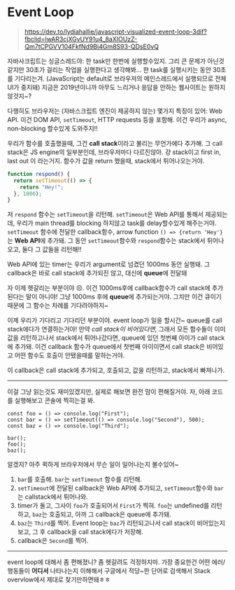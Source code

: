 # Event Loop

> https://dev.to/lydiahallie/javascript-visualized-event-loop-3dif?fbclid=IwAR3cjXGvUY91u4_8aXIOUzZ-Qm7tCPGVV104FkfNd9Bi4Gm8S93-QDsE0vQ

자바사크립트는 싱글스레드야: 한 task만 한번에 실행할수있지. 그리 큰 문제가 아닌것같지만 30초가 걸리는 작업을 실행한다고 생각해봐... 한 task를 실행시키는 동안 30초를 기다리는겨. (JavaScript는 default로 브라우저의 메인스레드에서 실행되므로 전체 UI가 중지돼) 지금은 2019년이니까 아무도 느리거나 응답을 안하는 웹사이트는 원하지않것지~?

다행히도 브라우저는 (자바스크립트 엔진이 제공하지 않는) 몇가지 특징이 있어: Web API. 이건 DOM API, `setTimeout`, HTTP requests 등을 포함해. 이건 우리가 async, non-blocking 할수있게 도와주지!!

우리가 함수를 호출했을때, 그건 **call stack**이라고 불리는 무언가에다 추가해. 그 call stack은 JS engine의 일부분인데, 브라우저마다 다르진않아. 걍 stack이고 first in, last out 이 라는거지. 함수가 값을 return 했을때, stack에서 튀어나오는거야.

```js
function respond() {
  return setTimeout(() => {
    return "Hey!";
  }, 1000);
}
```

저 `respond` 함수는 `setTimeout`을 리턴해. `setTimeout`은 Web API를 통해서 제공되는데, 우리가 main thread를 blocking 하지않고 task를 delay할수있게 해주는거야. `setTimeout` 함수에 전달한 callback함수, arrow function `() => {return 'Hey'}`는 **Web API**에 추가돼. 그 동안 `setTimeout`함수와 `respond`함수는 stack에서 튀어나오고, 둘다 그 값들을 리턴해!!

Web API에 있는 timer는 우리가 argument로 넘겼던 1000ms 동안 실행돼. 그 callback은 바로 call stack에 추가되진 않고, 대신에 **queue**에 전달돼

자 이제 헷갈리는 부분이야 :persevere:. 이건 1000ms후에 callback함수가 call stack에 추가된다는 말이 아니야! 그냥 1000ms 후에 **queue**에 추가되는거야. 그치만 이건 큐이기 때문에 그 함수는 차례를 기다려야하지~

이제 우리가 기다리고 기다리던 부분이야. event loop가 일을 할시간~ queue를 call stack에다가 연결하는거야! 만약 _call stack이 비어있다면_, 그래서 모든 함수들이 이미 값을 리턴하고나서 stack에서 튀어나갔다면, queue에 있던 첫번째 아이가 call stack에 추가돼. 이건 callback 함수가 queue에서 첫번째 아이이면서 call stack은 비어있고 어떤 함수도 호출이 안됐을때를 말하는거야.

이 callback은 call stack에 추가되고, 호출되고, 값을 리턴하고, stack에서 빠져나가.

--- 

이걸 그냥 읽는것도 재미있겠지만, 실제로 해보면 완전 맘이 편해질거야. 
자, 아래 코드를 실행해보고 콘솔에 찍히는걸 봐.

```
const foo = () => console.log("First");
const bar = () => setTimeout(() => console.log("Second"), 500);
const baz = () => console.log("Third");

bar();
foo();
baz();
```

알겠지? 아주 퀵하게 브라우저에서 무슨 일이 일어나는지 볼수있어~

1. `bar`를 호출해. `bar`는 `setTimeout` 함수를 리턴해. 
2. `setTimeout`에 전달된 callback은 Web API에 추가되고, `setTimeout`함수와 `bar`는 callstack에서 튀어나와.  
3. timer가 돌고, 그사이 `foo`가 호출되어서 `First`가 찍혀. `foo`는 undefined를 리턴하고, `baz`는 호출되고, 아까 그 callback은 queue에 추가돼.
4. `baz`는 `Third`를 찍어. Event loop는 `baz`가 리턴되고나서 call stack이 비어있는지 보고, 그 후 callback을 call stack에다가 저장해. 
5. callback은 `Second`를 찍어.

---

event loop에 대해서 좀 편해졌니? 좀 헷갈려도 걱정하지마. 가장 중요한건 어떤 에러/행동들이 **어디서** 나타나는지 이해해서 구글에서 적당~한 단어로 검색해서 Stack overvlow에서 제대로 찾기만하면돼ㅎㅎ
